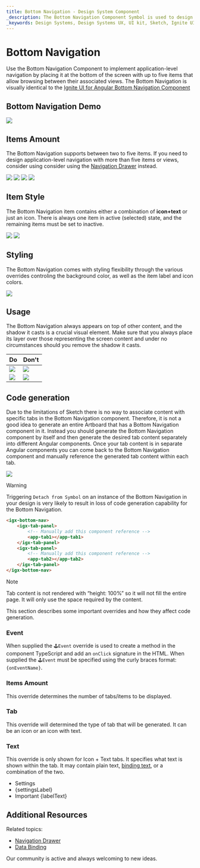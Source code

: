 ```yaml
---
title: Bottom Navigation - Design System Component
_description: The Bottom Navigation Component Symbol is used to design simple application-level navigation.
_keywords: Design Systems, Design Systems UX, UI kit, Sketch, Ignite UI for Angular, Sketch to Angular, Sketch to Angular, Angular, Angular Design System, Export code from Sketch, Design Kits for Angular, Sketch HTML, Sketch to HTML, Sketch UI kits
---
```


# Bottom Navigation

Use the Bottom Navigation Component to implement application-level navigation by placing it at the bottom of the screen with up to five items that allow browsing between their associated views. The Bottom Navigation is visually identical to the [Ignite UI for Angular Bottom Navigation Component](https://www.infragistics.com/products/ignite-ui-angular/angular/components/tabbar.html)

## Bottom Navigation Demo

<img class="responsive-img" src="../images/bottom-nav_demo.png" srcset="../images/bottom-nav_demo@2x.png 2x" />

## Items Amount

The Bottom Navigation supports between two to five items. If you need to design application-level navigation with more than five items or views, consider using consider using the [Navigation Drawer](nav-drawer.md) instead.

<img class="responsive-img" src="../images/bottom-nav_items2.png" srcset="../images/bottom-nav_items2@2x.png 2x" />
<img class="responsive-img" src="../images/bottom-nav_items3.png" srcset="../images/bottom-nav_items3@2x.png 2x" />
<img class="responsive-img" src="../images/bottom-nav_items4.png" srcset="../images/bottom-nav_items4@2x.png 2x" />
<img class="responsive-img" src="../images/bottom-nav_items5.png" srcset="../images/bottom-nav_items5@2x.png 2x" />

## Item Style

The Bottom Navigation item contains either a combination of **icon+text** or just an icon. There is always one item in active (selected) state, and the remaining items must be set to inactive.

<img class="responsive-img" src="../images/bottom-nav_icon&text.png" srcset="../images/bottom-nav_icon&text@2x.png 2x" />
<img class="responsive-img" src="../images/bottom-nav_icon.png" srcset="../images/bottom-nav_icon@2x.png 2x" />

## Styling

The Bottom Navigation comes with styling flexibility through the various overrides controling the background color, as well as the item label and icon colors.

<img class="responsive-img" src="../images/bottom-nav_styling.png" srcset="../images/bottom-nav_styling@2x.png 2x" />

## Usage

The Bottom Navigation always appears on top of other content, and the shadow it casts is a crucial visual element. Make sure that you always place its layer over those representing the screen content and under no circumstances should you remove the shadow it casts.

| Do                                                                                     | Don't                                                                                      |
| -------------------------------------------------------------------------------------- | ------------------------------------------------------------------------------------------ |
| <img class="responsive-img" src="../images/bottom-nav_do1.png" srcset="../images/bottom-nav_do1@2x.png 2x" /> | <img class="responsive-img" src="../images/bottom-nav_dont1.png" srcset="../images/bottom-nav_dont1@2x.png 2x" /> |
| <img class="responsive-img" src="../images/bottom-nav_do2.png" srcset="../images/bottom-nav_do2@2x.png 2x" /> | <img class="responsive-img" src="../images/bottom-nav_dont2.png" srcset="../images/bottom-nav_dont2@2x.png 2x" /> |

## Code generation

Due to the limitations of Sketch there is no way to associate content with specific tabs in the Bottom Navigation component. Therefore, it is not a good idea to generate an entire Artboard that has a Bottom Navigation component in it. Instead you should generate the Bottom Navigation component by itself and then generate the desired tab content separately into different Angular components. Once your tab content is in separate Angular components you can come back to the Bottom Navigation component and manually reference the generated tab content within each tab.

<img class="responsive-img" src="../images/bottom-nav_limitation.png" />

> [!WARNING]
> Triggering `Detach from Symbol` on an instance of the Bottom Navigation in your design is very likely to result in loss of code generation capability for the Bottom Navigation.

```html
<igx-bottom-nav>
    <igx-tab-panel>
        <!-- Manually add this component reference -->
        <app-tab1></app-tab1>
    </igx-tab-panel>
    <igx-tab-panel>
        <!-- Manually add this component reference -->
        <app-tab2></app-tab2>
    </igx-tab-panel>
</igx-bottom-nav>
```

> [!Note]
> Tab content is not rendered with “height: 100%” so it will not fill the entire page. It will only use the space required by the content.

This section describes some important overrides and how they affect code generation.

### Event

When supplied the `🕹️Event` override is used to create a method in the component TypeScript and add an `onClick` signature in the HTML. When supplied the `🕹️Event` must be specified using the curly braces format: `{onEventName}`.

### Items Amount

This override determines the number of tabs/items to be displayed.

### Tab

This override will determined the type of tab that will be generated. It can be an icon or an icon with text.

### Text

This override is only shown for Icon + Text tabs. It specifies what text is shown within the tab. It may contain plain text, [binding text](../codegen/data-binding.md), or a combination of the two.

- Settings
- {settingsLabel}
- Important {labelText}

## Additional Resources

Related topics:

- [Navigation Drawer](nav-drawer.md)
- [Data Binding](../codegen/data-binding.md)
  <div class="divider--half"></div>

Our community is active and always welcoming to new ideas.


